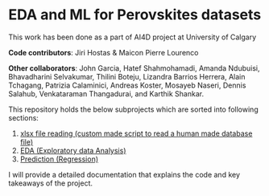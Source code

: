 # EDA and ML for Perovskites datasets

This work has been done as a part of AI4D project at University of Calgary

**Code contributors**: Jiri Hostas & Maicon Pierre Lourenco

**Other collaborators**: John Garcia, Hatef Shahmohamadi, Amanda Ndubuisi, Bhavadharini Selvakumar, Thilini Boteju, Lizandra Barrios Herrera, Alain Tchagang, Patrizia Calaminici, Andreas Koster, Mosayeb Naseri, Dennis Salahub, Venkataraman Thangadurai, and Karthik Shankar.


This repository holds the below subprojects which are sorted into following sections:

1. [xlsx file reading (custom made script to read a human made database file)](https://github.com/hostas/EDA-and-ML-for-Perovskites/README.md)
2. [EDA (Exploratory data Analysis)](https://github.com/sarahfuchi/Data-Science/blob/main/EDA%20(Exploratory%20data%20Analysis)/README.md)
3. [Prediction (Regression)](https://github.com/sarahfuchi/Data-Science/blob/main/Prediction%20(Regression)/README.md)


I will provide a detailed documentation that explains the code and key takeaways of the project.

